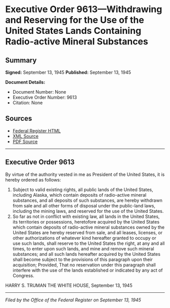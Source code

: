 # Executive Order 9613—Withdrawing and Reserving for the Use of the United States Lands Containing Radio-active Mineral Substances

## Summary

**Signed:** September 13, 1945
**Published:** September 13, 1945

**Document Details:**
- Document Number: None
- Executive Order Number: 9613
- Citation: None

## Sources
- [Federal Register HTML](https://www.presidency.ucsb.edu/documents/executive-order-9613-withdrawing-and-reserving-for-the-use-the-united-states-lands)
- [XML Source](None)
- [PDF Source](None)

---

## Executive Order 9613

By virtue of the authority vested in me as President of the United States, it is hereby ordered as follows:
1. Subject to valid existing rights, all public lands of the United States, including Alaska, which contain deposits of radio-active mineral substances, and all deposits of such substances, are hereby withdrawn from sale and all other forms of disposal under the public-land laws, including the mining laws, and reserved for the use of the United States.
2. So far as not in conflict with existing law, all lands in the United States, its territories or possessions, heretofore acquired by the United States which contain deposits of radio-active mineral substances owned by the United States are hereby reserved from sale, and all leases, licenses, or other authorizations of whatever kind hereafter granted to occupy or use such lands, shall reserve to the United States the right, at any and all times, to enter upon such lands, and mine and remove such mineral substances; and all such lands hereafter acquired by the United States shall become subject to the provisions of this paragraph upon their acquisition; Provided, That no reservation under this paragraph shall interfere with the use of the lands established or indicated by any act of Congress.

HARRY S. TRUMAN
THE WHITE HOUSE,
September 13, 1945

---

*Filed by the Office of the Federal Register on September 13, 1945*
